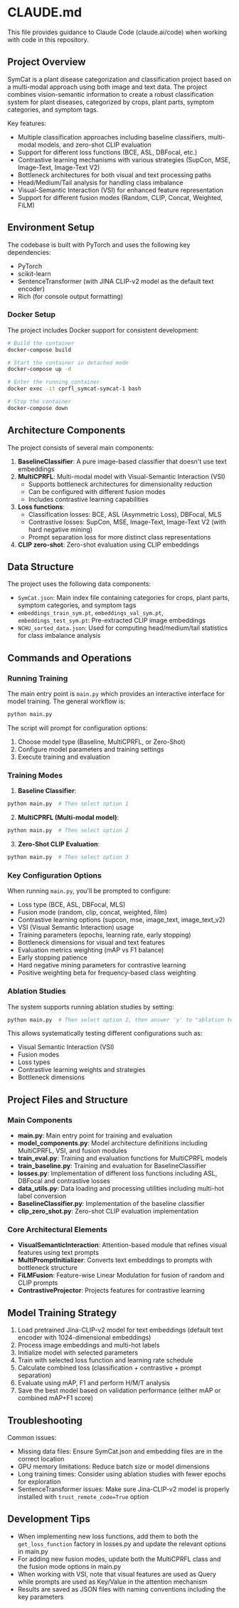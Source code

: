 # CLAUDE.md

This file provides guidance to Claude Code (claude.ai/code) when working with code in this repository.

## Project Overview

SymCat is a plant disease categorization and classification project based on a multi-modal approach using both image and text data. The project combines vision-semantic information to create a robust classification system for plant diseases, categorized by crops, plant parts, symptom categories, and symptom tags.

Key features:
- Multiple classification approaches including baseline classifiers, multi-modal models, and zero-shot CLIP evaluation
- Support for different loss functions (BCE, ASL, DBFocal, etc.)
- Contrastive learning mechanisms with various strategies (SupCon, MSE, Image-Text, Image-Text V2)
- Bottleneck architectures for both visual and text processing paths
- Head/Medium/Tail analysis for handling class imbalance 
- Visual-Semantic Interaction (VSI) for enhanced feature representation
- Support for different fusion modes (Random, CLIP, Concat, Weighted, FiLM)

## Environment Setup

The codebase is built with PyTorch and uses the following key dependencies:
- PyTorch
- scikit-learn
- SentenceTransformer (with JINA CLIP-v2 model as the default text encoder)
- Rich (for console output formatting)

### Docker Setup

The project includes Docker support for consistent development:

```bash
# Build the container
docker-compose build

# Start the container in detached mode
docker-compose up -d

# Enter the running container
docker exec -it cprfl_symcat-symcat-1 bash

# Stop the container
docker-compose down
```

## Architecture Components

The project consists of several main components:

1. **BaselineClassifier**: A pure image-based classifier that doesn't use text embeddings
2. **MultiCPRFL**: Multi-modal model with Visual-Semantic Interaction (VSI)
   - Supports bottleneck architectures for dimensionality reduction
   - Can be configured with different fusion modes
   - Includes contrastive learning capabilities
3. **Loss functions**: 
   - Classification losses: BCE, ASL (Asymmetric Loss), DBFocal, MLS
   - Contrastive losses: SupCon, MSE, Image-Text, Image-Text V2 (with hard negative mining)
   - Prompt separation loss for more distinct class representations
4. **CLIP zero-shot**: Zero-shot evaluation using CLIP embeddings

## Data Structure

The project uses the following data components:
- `SymCat.json`: Main index file containing categories for crops, plant parts, symptom categories, and symptom tags
- `embeddings_train_sym.pt`, `embeddings_val_sym.pt`, `embeddings_test_sym.pt`: Pre-extracted CLIP image embeddings
- `NCHU_sorted_data.json`: Used for computing head/medium/tail statistics for class imbalance analysis

## Commands and Operations

### Running Training

The main entry point is `main.py` which provides an interactive interface for model training. The general workflow is:

```bash
python main.py
```

The script will prompt for configuration options:
1. Choose model type (Baseline, MultiCPRFL, or Zero-Shot)
2. Configure model parameters and training settings
3. Execute training and evaluation

### Training Modes

1. **Baseline Classifier**:
```bash
python main.py  # Then select option 1
```

2. **MultiCPRFL (Multi-modal model)**:
```bash
python main.py  # Then select option 2
```

3. **Zero-Shot CLIP Evaluation**:
```bash
python main.py  # Then select option 3
```

### Key Configuration Options

When running `main.py`, you'll be prompted to configure:

- Loss type (BCE, ASL, DBFocal, MLS)
- Fusion mode (random, clip, concat, weighted, film)
- Contrastive learning options (supcon, mse, image_text, image_text_v2) 
- VSI (Visual Semantic Interaction) usage
- Training parameters (epochs, learning rate, early stopping)
- Bottleneck dimensions for visual and text features
- Evaluation metrics weighting (mAP vs F1 balance)
- Early stopping patience
- Hard negative mining parameters for contrastive learning
- Positive weighting beta for frequency-based class weighting

### Ablation Studies

The system supports running ablation studies by setting:
```bash
python main.py  # Then select option 2, then answer 'y' to "ablation test"
```

This allows systematically testing different configurations such as:
- Visual Semantic Interaction (VSI)
- Fusion modes
- Loss types
- Contrastive learning weights and strategies
- Bottleneck dimensions

## Project Files and Structure

### Main Components
- **main.py**: Main entry point for training and evaluation
- **model_components.py**: Model architecture definitions including MultiCPRFL, VSI, and fusion modules
- **train_eval.py**: Training and evaluation functions for MultiCPRFL models
- **train_baseline.py**: Training and evaluation for BaselineClassifier
- **losses.py**: Implementation of different loss functions including ASL, DBFocal and contrastive losses
- **data_utils.py**: Data loading and processing utilities including multi-hot label conversion
- **BaselineClassifier.py**: Implementation of the baseline classifier
- **clip_zero_shot.py**: Zero-shot CLIP evaluation implementation

### Core Architectural Elements
- **VisualSemanticInteraction**: Attention-based module that refines visual features using text prompts
- **MultiPromptInitializer**: Converts text embeddings to prompts with bottleneck structure
- **FiLMFusion**: Feature-wise Linear Modulation for fusion of random and CLIP prompts
- **ContrastiveProjector**: Projects features for contrastive learning

## Model Training Strategy

1. Load pretrained Jina-CLIP-v2 model for text embeddings (default text encoder with 1024-dimensional embeddings)
2. Process image embeddings and multi-hot labels
3. Initialize model with selected parameters
4. Train with selected loss function and learning rate schedule
5. Calculate combined loss (classification + contrastive + prompt separation)
6. Evaluate using mAP, F1 and perform H/M/T analysis
7. Save the best model based on validation performance (either mAP or combined mAP+F1 score)

## Troubleshooting

Common issues:
- Missing data files: Ensure SymCat.json and embedding files are in the correct location
- GPU memory limitations: Reduce batch size or model dimensions
- Long training times: Consider using ablation studies with fewer epochs for exploration
- SentenceTransformer issues: Make sure Jina-CLIP-v2 model is properly installed with `trust_remote_code=True` option

## Development Tips

- When implementing new loss functions, add them to both the `get_loss_function` factory in losses.py and update the relevant options in main.py
- For adding new fusion modes, update both the MultiCPRFL class and the fusion mode options in main.py
- When working with VSI, note that visual features are used as Query while prompts are used as Key/Value in the attention mechanism
- Results are saved as JSON files with naming conventions including the key parameters